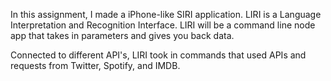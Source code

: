 In this assignment, I made a iPhone-like SIRI application. LIRI is a Language Interpretation and Recognition Interface. LIRI will be a command line node app that takes in parameters and gives you back data.

Connected to different API's, LIRI took in commands that used APIs and requests from Twitter, Spotify, and IMDB.